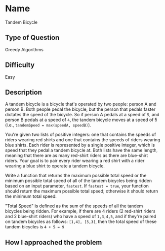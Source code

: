 # Name 

Tandem Bicycle

## Type of Question

Greedy Algorithms

## Difficulty

Easy

## Description

A tandem bicycle is a bicycle that's operated by two people: person A and person B. Both people pedal the bicycle, but the person that pedals faster dictates the speed of the bicycle. So if person A pedals at a speed of `5`, and person B pedals at a speed of `4`, the tandem bicycle moves at a speed of 5 (i.e., `tandemSpeed = max(speedA, speedB)`).

You're given two lists of positive integers: one that contains the speeds of riders wearing red shirts and one that contains the speeds of riders wearing blue shirts. Each rider is represented by a single positive integer, which is speed that they pedal a tandem bicycle at. Both lists have the same length, meaning that there are as many red-shirt riders as there are blue-shirt riders. Your goal is to pair every rider wearing a red shirt with a rider wearing a blue shirt to operate a tandem bicycle. 

Write a function that returns the maximum possible total speed or the minimum possible total speed of all of the tandem bicycles being ridden based on an input parameter, `fastest`. If `fastest = true`, your function should return the maximum possible total speed; otherwise it should return the minimum total speed. 

"Total Speed" is defined as the sum of the speeds of all the tandem bicycles being ridden. For example, if there are 4 riders (2 red-shirt riders and 2 blue-shirt riders) who have a speed of `1,3,4,5`, and if they're paired on tandem bicycles as follows: `[1,4], [5,3]`, then the total speed of these tandem bicycles is `4 + 5 = 9`

## How I approached the problem


